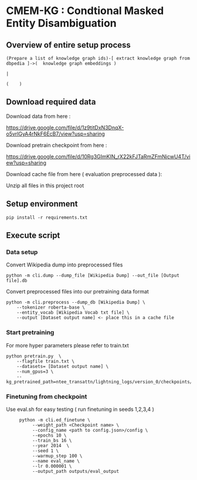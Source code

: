 # CMEM-KG : Condtional Masked Entity Disambiguation

## Overview of entire setup process

```
(Prepare a list of knowledge graph ids)-[ extract knowledge graph from dbpedia ]->(  knowledge graph embeddings )
                                                                                                  |
                                                                                  (    )
```

## Download required data

Download data from here : 

https://drive.google.com/file/d/1z9titDxN3DnqX-o5vrlGyA4rNkF6EcB7/view?usp=sharing


Download pretrain checkpoint from here :

https://drive.google.com/file/d/10Rg3GImKIN_rX22kFJTaRmZFmNjcwU4T/view?usp=sharing

Download cache file from here ( evaluation preprocessed data ):


Unzip all files in this project root


## Setup environment

```
pip install -r requirements.txt
```

## Execute script

### Data setup

Convert Wikipedia dump into preprocessed files

```
python -m cli.dump --dump_file [Wikipedia Dump] --out_file [Output file].db
```

Convert preprocessed files into our pretraining data format

```
python -m cli.preprocess --dump_db [Wikipedia Dump] \
    --tokenizer roberta-base \
    --entity_vocab [Wikipedia Vocab txt file] \
    --output [Dataset output name] <- place this in a cache file
```

### Start pretraining

For more hyper parameters please refer to train.txt

```
python pretrain.py  \
    --flagfile train.txt \
    --datasets= [Dataset output name] \
    --num_gpus=3 \
    --kg_pretrained_path=ntee_transattn/lightning_logs/version_0/checkpoints/step_checkpoint_44_105000.ckpt
```


### Finetuning from checkpoint


Use eval.sh for easy testing ( run finetuning in seeds 1,2,3,4 )

```
     python -m cli.ed_finetune \
          --weight_path <Checkpoint name> \
          --config_name <path to config.json>/config \
          --epochs 10 \
          --train_bs 16 \
          --year 2014  \
          --seed 1 \
          --warmup_step 100 \
          --name eval_name \
          --lr 0.000001 \
          --output_path outputs/eval_output
```



